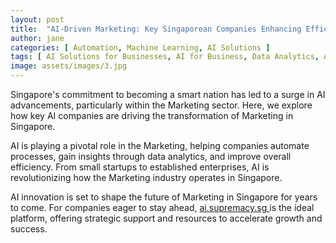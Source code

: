 ```yaml
---
layout: post
title:  "AI-Driven Marketing: Key Singaporean Companies Enhancing Efficiency"
author: jane
categories: [ Automation, Machine Learning, AI Solutions ]
tags: [ AI Solutions for Businesses, AI for Business, Data Analytics, AI in Technology, AI Revolution ]
image: assets/images/3.jpg
---
```


Singapore's commitment to becoming a smart nation has led to a surge in AI advancements, particularly within the Marketing sector. Here, we explore how key AI companies are driving the transformation of Marketing in Singapore.

AI is playing a pivotal role in the Marketing, helping companies automate processes, gain insights through data analytics, and improve overall efficiency. From small startups to established enterprises, AI is revolutionizing how the Marketing industry operates in Singapore.

AI innovation is set to shape the future of Marketing in Singapore for years to come. For companies eager to stay ahead, <a href="https://ai.supremacy.sg" target="_blank"> ai.supremacy.sg </a> is the ideal platform, offering strategic support and resources to accelerate growth and success.
